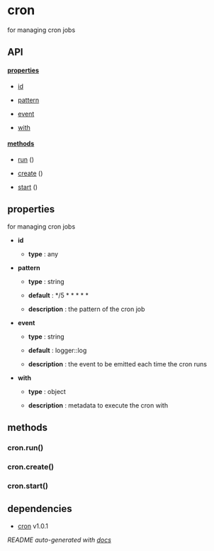 # cron

for managing cron jobs

## API

#### [properties](#cron-properties)

  - [id](#cron-properties-id)

  - [pattern](#cron-properties-pattern)

  - [event](#cron-properties-event)

  - [with](#cron-properties-with)


#### [methods](#cron-methods)

  - [run](#cron-methods-run) ()

  - [create](#cron-methods-create) ()

  - [start](#cron-methods-start) ()


<a name="cron-properties"></a>

## properties 
for managing cron jobs

- **id** 

  - **type** : any

- **pattern** 

  - **type** : string

  - **default** : */5 * * * * *

  - **description** : the pattern of the cron job

- **event** 

  - **type** : string

  - **default** : logger::log

  - **description** : the event to be emitted each time the cron runs

- **with** 

  - **type** : object

  - **description** : metadata to execute the cron with


<a name="cron-methods"></a>

## methods

<a name="cron-methods-run"></a> 

### cron.run()

<a name="cron-methods-create"></a> 

### cron.create()

<a name="cron-methods-start"></a> 

### cron.start()


## dependencies 
- [cron](http://npmjs.org/package/cron) v1.0.1

*README auto-generated with [docs](https://github.com/bigcompany/resources/tree/master/docs)*